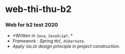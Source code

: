 # web-thi-thu-b2

### Web for b2 test 2020

-    *Written in `Java`, `JavaScipt`. *
-    *Framework : Spring `MVC`, `Hibernate`.*
-    *Apply  `SOLID` design principle in project construction.*
